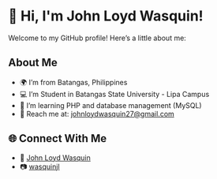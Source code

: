 # 👋 Hi, I'm John Loyd Wasquin!

Welcome to my GitHub profile! Here’s a little about me:

## About Me
- 🌍 I’m from Batangas, Philippines
- 💻 I’m Student in Batangas State University - Lipa Campus
- 🌱 I’m learning PHP and database management (MySQL)
- 📧 Reach me at: [johnloydwasquin27@gmail.com](mailto:johnloydwasquin27@gmail.com)

## 🌐 Connect With Me
- 📘 [John Loyd Wasquin](https://www.facebook.com/johnloyd.wasquin.1)
- 📷 [wasquinjl](https://www.instagram.com/wasquinjl/)


